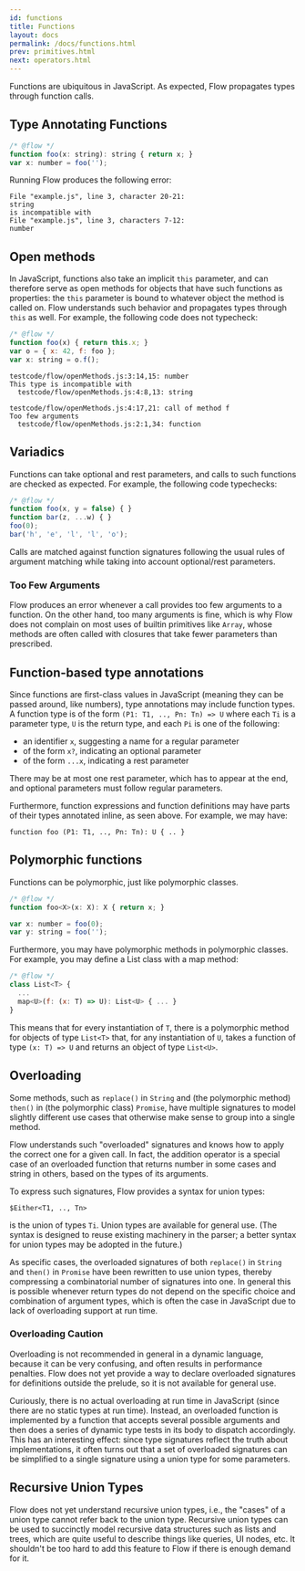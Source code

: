 ```yaml
---
id: functions
title: Functions
layout: docs
permalink: /docs/functions.html
prev: primitives.html
next: operators.html
---
```


Functions are ubiquitous in JavaScript. As expected, Flow propagates types through function calls.

## Type Annotating Functions

```javascript
/* @flow */
function foo(x: string): string { return x; }
var x: number = foo('');
```

Running Flow produces the following error:

```
File "example.js", line 3, character 20-21:
string
is incompatible with
File "example.js", line 3, characters 7-12:
number
```

## Open methods

In JavaScript, functions also take an implicit `this` parameter, and can
therefore serve as open methods for objects that have such functions as
properties: the `this` parameter is bound to whatever object the method is
called on. Flow understands such behavior and propagates types through `this`
as well. For example, the following code does not typecheck:

```javascript
/* @flow */
function foo(x) { return this.x; }
var o = { x: 42, f: foo };
var x: string = o.f();
```

```
testcode/flow/openMethods.js:3:14,15: number
This type is incompatible with
  testcode/flow/openMethods.js:4:8,13: string

testcode/flow/openMethods.js:4:17,21: call of method f
Too few arguments
  testcode/flow/openMethods.js:2:1,34: function
```


## Variadics

Functions can take optional and rest parameters, and calls to such functions
are checked as expected. For example, the following code typechecks:

```javascript
/* @flow */
function foo(x, y = false) { }
function bar(z, ...w) { }
foo(0);
bar('h', 'e', 'l', 'l', 'o');
```

Calls are matched against function signatures following the usual rules of
argument matching while taking into account optional/rest parameters.

### Too Few Arguments

Flow produces an error whenever a call provides too few arguments to a
function. On the other hand, too many arguments is fine, which is why Flow
does not complain on most uses of builtin primitives like `Array`, whose
methods are often called with closures that take fewer parameters than
prescribed.

## Function-based type annotations

Since functions are first-class values in JavaScript (meaning they can be
passed around, like numbers), type annotations may include function types. A
function type is of the form `(P1: T1, .., Pn: Tn) => U` where each `Ti` is a
parameter type, `U` is the return type, and each `Pi` is one of the following:

- an identifier `x`, suggesting a name for a regular parameter
- of the form `x?`, indicating an optional parameter
- of the form `...x`, indicating a rest parameter

There may be at most one rest parameter, which has to appear at the end, and
optional parameters must follow regular parameters.

Furthermore, function expressions and function definitions may have parts of
their types annotated inline, as seen above. For example, we may have:

`function foo (P1: T1, .., Pn: Tn): U { .. }`

## Polymorphic functions
Functions can be polymorphic, just like polymorphic classes.

```javascript
/* @flow */
function foo<X>(x: X): X { return x; }

var x: number = foo(0);
var y: string = foo('');
```

Furthermore, you may have polymorphic methods in polymorphic classes. For
example, you may define a List class with a map method:

```javascript
/* @flow */
class List<T> {
  ...
  map<U>(f: (x: T) => U): List<U> { ... }
}
```

This means that for every instantiation of `T`, there is a polymorphic method
for objects of type `List<T>` that, for any instantiation of `U`, takes a
function of type `(x: T) => U` and returns an object of type `List<U>`.

## Overloading

Some methods, such as `replace()` in `String` and (the polymorphic method)
`then()` in (the polymorphic class) `Promise`, have multiple signatures to
model slightly different use cases that otherwise make sense to group into a single method.

Flow understands such "overloaded" signatures and knows how to apply the
correct one for a given call. In fact, the addition operator is a special case
of an overloaded function that returns number in some cases and string in
others, based on the types of its arguments.

To express such signatures, Flow provides a syntax for union types:

`$Either<T1, .., Tn>`

is the union of types `Ti`. Union types are available for general use. (The
syntax is designed to reuse existing machinery in the parser; a better syntax
for union types may be adopted in the future.)

As specific cases, the overloaded signatures of both `replace()` in `String` and `then()` in `Promise` have been rewritten to use union types, thereby compressing a combinatorial number of signatures into one. In general this is possible whenever return types do not depend on the specific choice and combination of argument types, which is often the case in JavaScript due to lack of overloading support at run time.

### Overloading Caution

Overloading is not recommended in general in a dynamic language, because it
can be very confusing, and often results in performance penalties. Flow does not yet provide a way to declare overloaded signatures for definitions outside the prelude, so it is not available for general use.

Curiously, there is no actual overloading at run time in JavaScript (since
there are no static types at run time). Instead, an overloaded function is
implemented by a function that accepts several possible arguments and then
does a series of dynamic type tests in its body to dispatch accordingly. This
has an interesting effect: since type signatures reflect the truth about
implementations, it often turns out that a set of overloaded signatures can be
simplified to a single signature using a union type for some parameters.

## Recursive Union Types

Flow does not yet understand recursive union types, i.e., the "cases" of a
union type cannot refer back to the union type. Recursive union types can be
used to succinctly model recursive data structures such as lists and trees,
which are quite useful to describe things like queries, UI nodes, etc. It
shouldn't be too hard to add this feature to Flow if there is enough demand
for it.
